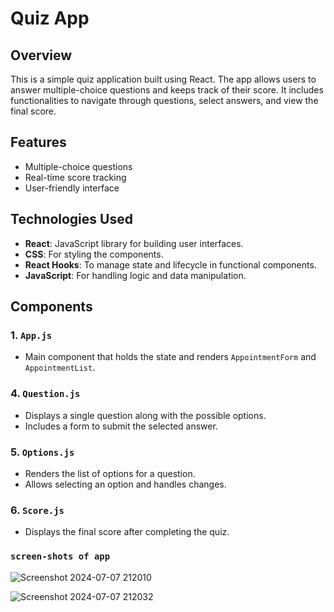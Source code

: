 # Quiz App

## Overview
This is a simple quiz application built using React. The app allows users to answer multiple-choice questions and keeps track of their score. It includes functionalities to navigate through questions, select answers, and view the final score.

## Features
- Multiple-choice questions
- Real-time score tracking
- User-friendly interface


## Technologies Used
- **React**: JavaScript library for building user interfaces.
- **CSS**: For styling the components.
- **React Hooks**: To manage state and lifecycle in functional components.
- **JavaScript**: For handling logic and data manipulation.

## Components
### 1. `App.js`
- Main component that holds the state and renders `AppointmentForm` and `AppointmentList`.

### 4. `Question.js`
- Displays a single question along with the possible options.
- Includes a form to submit the selected answer.

### 5. `Options.js`
- Renders the list of options for a question.
- Allows selecting an option and handles changes.

### 6. `Score.js`
- Displays the final score after completing the quiz.

### `screen-shots of app`  
![Screenshot 2024-07-07 212010](https://github.com/keerthu1510/quiz_app/assets/121656913/847297fb-7c15-4a36-8ed6-ba96d0775a23)

![Screenshot 2024-07-07 212032](https://github.com/keerthu1510/quiz_app/assets/121656913/2c5b0eeb-887b-4588-b53a-7975bbab7420)




